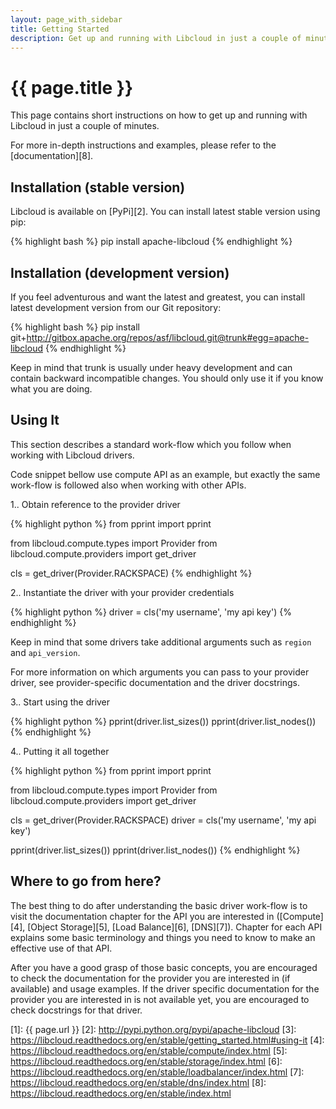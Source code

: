 ```yaml
---
layout: page_with_sidebar
title: Getting Started
description: Get up and running with Libcloud in just a couple of minutes
---
```


# {{ page.title }}

This page contains short instructions on how to get up and running with
Libcloud in just a couple of minutes.

For more in-depth instructions and examples, please refer to the
[documentation][8].

## Installation (stable version)

Libcloud is available on [PyPi][2]. You can install latest stable version using
pip:

{% highlight bash %}
pip install apache-libcloud
{% endhighlight %}

## Installation (development version)

If you feel adventurous and want the latest and greatest, you can install latest
development version from our Git repository:

{% highlight bash %}
pip install git+http://gitbox.apache.org/repos/asf/libcloud.git@trunk#egg=apache-libcloud
{% endhighlight %}

Keep in mind that trunk is usually under heavy development and can contain
backward incompatible changes. You should only use it if you know what you are
doing.

## Using It

This section describes a standard work-flow which you follow when working
with Libcloud drivers.

Code snippet bellow use compute API as an example, but exactly the same
work-flow is followed also when working with other APIs.

1.. Obtain reference to the provider driver

{% highlight python %}
from pprint import pprint

from libcloud.compute.types import Provider
from libcloud.compute.providers import get_driver

cls = get_driver(Provider.RACKSPACE)
{% endhighlight %}

2.. Instantiate the driver with your provider credentials

{% highlight python %}
driver = cls('my username', 'my api key')
{% endhighlight %}

Keep in mind that some drivers take additional arguments such as ``region``
and ``api_version``.

For more information on which arguments you can pass to your provider driver,
see provider-specific documentation and the driver docstrings.

3.. Start using the driver

{% highlight python %}
pprint(driver.list_sizes())
pprint(driver.list_nodes())
{% endhighlight %}

4.. Putting it all together

{% highlight python %}
from pprint import pprint

from libcloud.compute.types import Provider
from libcloud.compute.providers import get_driver

cls = get_driver(Provider.RACKSPACE)
driver = cls('my username', 'my api key')

pprint(driver.list_sizes())
pprint(driver.list_nodes())
{% endhighlight %}

## Where to go from here?

The best thing to do after understanding the basic driver work-flow is to visit
the documentation chapter for the API you are interested in ([Compute][4],
[Object Storage][5], [Load Balance][6], [DNS][7]). Chapter for each API
explains some basic terminology and things you need to know to make an
effective use of that API.

After you have a good grasp of those basic concepts, you are encouraged to
check the documentation for the provider you are interested in (if available)
and usage examples. If the driver specific documentation for the provider
you are interested in is not available yet, you are encouraged to check
docstrings for that driver.

[1]: {{ page.url }}
[2]: http://pypi.python.org/pypi/apache-libcloud
[3]: https://libcloud.readthedocs.org/en/stable/getting_started.html#using-it
[4]: https://libcloud.readthedocs.org/en/stable/compute/index.html
[5]: https://libcloud.readthedocs.org/en/stable/storage/index.html
[6]: https://libcloud.readthedocs.org/en/stable/loadbalancer/index.html
[7]: https://libcloud.readthedocs.org/en/stable/dns/index.html
[8]: https://libcloud.readthedocs.org/en/stable/index.html
